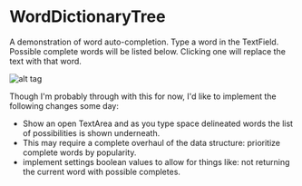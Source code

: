 # WordDictionaryTree
A demonstration of word auto-completion. Type a word in the TextField. Possible complete words will be listed below. Clicking one will replace the text with that word.

![alt tag](http://i.imgur.com/BI2PTaJ.jpg)

Though I'm probably through with this for now, I'd like to implement the following changes some day:
- Show an open TextArea and as you type space delineated words the list of possibilities is shown underneath.
- This may require a complete overhaul of the data structure: prioritize complete words by popularity.
- implement settings boolean values to allow for things like: not returning the current word with possible completes.
